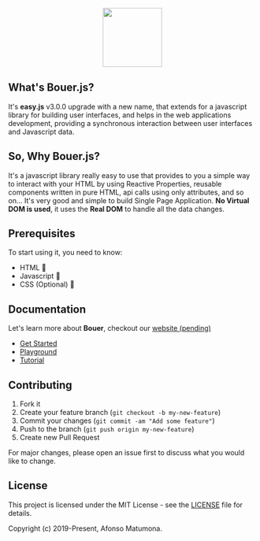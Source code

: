 <p align="center"><a href="https://bouerjs.github.io" target="_blank" rel="noopener noreferrer"><img height="120px" src="https://afonsomatelias.github.io/assets/bouer/img/long.png" /></a></p>

## What's Bouer.js?

It's **easy.js** v3.0.0 upgrade with a new name, that extends for a javascript library for building user interfaces, and helps in the web applications development, providing a synchronous interaction between user interfaces and Javascript data.

## So, Why Bouer.js?
It's a javascript library really easy to use that provides to you a simple way to interact with your HTML by using Reactive Properties, reusable components written in pure HTML, api calls using only attributes, and so on... It's very good and simple to build Single Page Application. **No Virtual DOM is used**, it uses the **Real DOM** to handle all the data changes.

## Prerequisites

To start using it, you need to know:

* HTML 📃
* Javascript 📑
* CSS (Optional) 📜

## Documentation

Let's learn more about **Bouer**, checkout our [website (pending)](https://bouerjs.github.io)

* [Get Started](https://bouerjs.github.io/docs.html)
* [Playground](https://bouerjs.github.io/play.html) 
* [Tutorial](https://bouerjs.github.io/tuts.html) 

## Contributing

1. Fork it
2. Create your feature branch (`git checkout -b my-new-feature`)
3. Commit your changes (`git commit -am "Add some feature"`)
4. Push to the branch (`git push origin my-new-feature`)
5. Create new Pull Request

For major changes, please open an issue first to discuss what you would like to change.

## License

This project is licensed under the MIT License - see the [LICENSE](LICENSE) file for details.

Copyright (c) 2019-Present, Afonso Matumona.